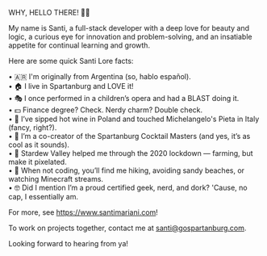 WHY, HELLO THERE! 👋🏻

My name is Santi, a full-stack developer with a deep love for beauty and logic, a curious eye for innovation and problem-solving, and an insatiable appetite for continual learning and growth.

Here are some quick Santi Lore facts:

• 🇦🇷 I'm originally from Argentina (so, hablo español). <br>
• 🏠 I live in Spartanburg and LOVE it! <br>
• 🎭 I once performed in a children’s opera and had a BLAST doing it. <br>
• 💵 Finance degree? Check. Nerdy charm? Double check. <br>
• 🍷 I’ve sipped hot wine in Poland and touched Michelangelo's Pieta in Italy (fancy, right?). <br>
• 🍹 I’m a co-creator of the Spartanburg Cocktail Masters (and yes, it’s as cool as it sounds). <br>
• 🐄 Stardew Valley helped me through the 2020 lockdown — farming, but make it pixelated. <br>
• 🥾 When not coding, you’ll find me hiking, avoiding sandy beaches, or watching Minecraft streams. <br>
• 🤓 Did I mention I’m a proud certified geek, nerd, and dork? 'Cause, no cap, I essentially am. <br>

For more, see https://www.santimariani.com!

To work on projects together, contact me at santi@gospartanburg.com.

Looking forward to hearing from ya! 

